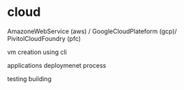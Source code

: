 # cloud
AmazoneWebService (aws) / GoogleCloudPlateform (gcp)/ PivitolCloudFoundry (pfc)

vm creation using cli 

applications deploymenet process 

testing building 


